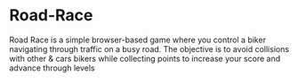 # Road-Race
Road Race is a simple browser-based game where you control a biker navigating through traffic on a busy road. The objective is to avoid collisions with other &amp; cars bikers while collecting points to increase your score and advance through levels
